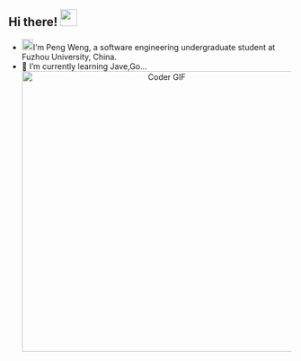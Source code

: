 ## Hi there! <img src="https://gitee.com/poldroc/typora-drawing-bed01/raw/master/imgs/202307091655633.gif" width="30">

- <img height="20" src="https://raw.githubusercontent.com/innng/innng/master/assets/kyubey.gif"/>I’m Peng Weng, a software engineering undergraduate student at Fuzhou University, China.
- 🌱 I’m currently learning Jave,Go...
   <div align="center">
    <img src="https://media.giphy.com/media/SWoSkN6DxTszqIKEqv/giphy.gif" alt="Coder GIF" width="500">
   </div> 
<!--
**Poldroc/Poldroc** is a ✨ _special_ ✨ repository because its `README.md` (this file) appears on your GitHub profile.

Here are some ideas to get you started:

- 🔭 I’m currently working on ...
- 🌱 I’m currently learning ...
- 👯 I’m looking to collaborate on ...
- 🤔 I’m looking for help with ...
- 💬 Ask me about ...
- 📫 How to reach me: ...
- 😄 Pronouns: ...
- ⚡ Fun fact: ...
-->

